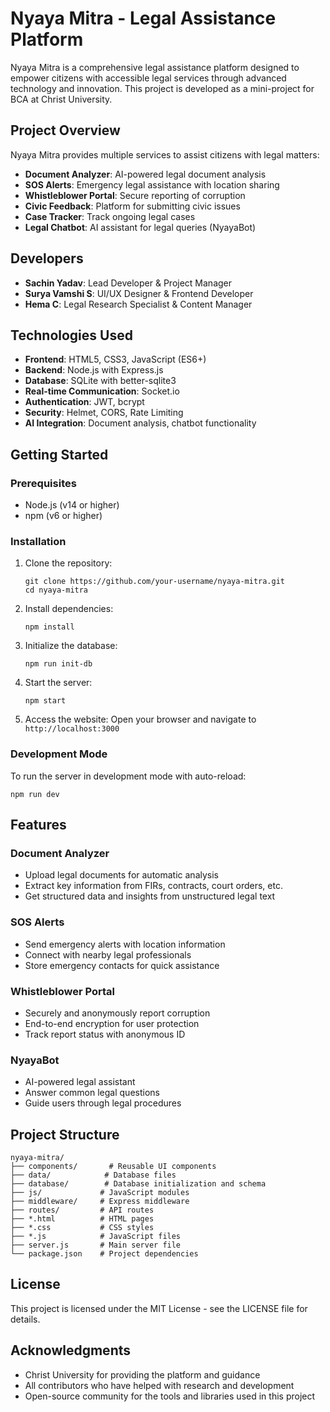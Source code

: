 # Nyaya Mitra - Legal Assistance Platform

Nyaya Mitra is a comprehensive legal assistance platform designed to empower citizens with accessible legal services through advanced technology and innovation. This project is developed as a mini-project for BCA at Christ University.

## Project Overview

Nyaya Mitra provides multiple services to assist citizens with legal matters:

- **Document Analyzer**: AI-powered legal document analysis
- **SOS Alerts**: Emergency legal assistance with location sharing
- **Whistleblower Portal**: Secure reporting of corruption
- **Civic Feedback**: Platform for submitting civic issues
- **Case Tracker**: Track ongoing legal cases
- **Legal Chatbot**: AI assistant for legal queries (NyayaBot)

## Developers

- **Sachin Yadav**: Lead Developer & Project Manager
- **Surya Vamshi S**: UI/UX Designer & Frontend Developer  
- **Hema C**: Legal Research Specialist & Content Manager

## Technologies Used

- **Frontend**: HTML5, CSS3, JavaScript (ES6+)
- **Backend**: Node.js with Express.js
- **Database**: SQLite with better-sqlite3
- **Real-time Communication**: Socket.io
- **Authentication**: JWT, bcrypt
- **Security**: Helmet, CORS, Rate Limiting
- **AI Integration**: Document analysis, chatbot functionality

## Getting Started

### Prerequisites

- Node.js (v14 or higher)
- npm (v6 or higher)

### Installation

1. Clone the repository:
   ```
   git clone https://github.com/your-username/nyaya-mitra.git
   cd nyaya-mitra
   ```

2. Install dependencies:
   ```
   npm install
   ```

3. Initialize the database:
   ```
   npm run init-db
   ```

4. Start the server:
   ```
   npm start
   ```

5. Access the website:
   Open your browser and navigate to `http://localhost:3000`

### Development Mode

To run the server in development mode with auto-reload:
```
npm run dev
```

## Features

### Document Analyzer
- Upload legal documents for automatic analysis
- Extract key information from FIRs, contracts, court orders, etc.
- Get structured data and insights from unstructured legal text

### SOS Alerts
- Send emergency alerts with location information
- Connect with nearby legal professionals
- Store emergency contacts for quick assistance

### Whistleblower Portal
- Securely and anonymously report corruption
- End-to-end encryption for user protection
- Track report status with anonymous ID

### NyayaBot
- AI-powered legal assistant
- Answer common legal questions
- Guide users through legal procedures

## Project Structure

```
nyaya-mitra/
├── components/       # Reusable UI components
├── data/            # Database files
├── database/        # Database initialization and schema
├── js/             # JavaScript modules
├── middleware/     # Express middleware
├── routes/         # API routes
├── *.html          # HTML pages
├── *.css           # CSS styles
├── *.js            # JavaScript files
├── server.js       # Main server file
└── package.json    # Project dependencies
```

## License

This project is licensed under the MIT License - see the LICENSE file for details.

## Acknowledgments

- Christ University for providing the platform and guidance
- All contributors who have helped with research and development
- Open-source community for the tools and libraries used in this project